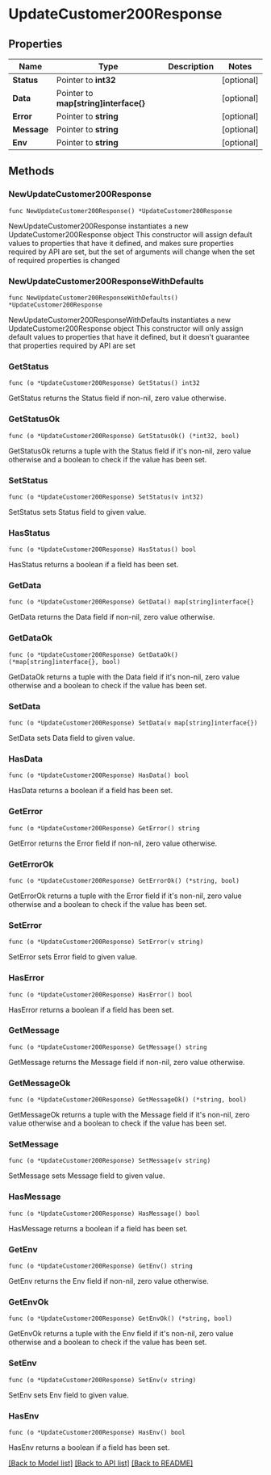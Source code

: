 # UpdateCustomer200Response

## Properties

Name | Type | Description | Notes
------------ | ------------- | ------------- | -------------
**Status** | Pointer to **int32** |  | [optional] 
**Data** | Pointer to **map[string]interface{}** |  | [optional] 
**Error** | Pointer to **string** |  | [optional] 
**Message** | Pointer to **string** |  | [optional] 
**Env** | Pointer to **string** |  | [optional] 

## Methods

### NewUpdateCustomer200Response

`func NewUpdateCustomer200Response() *UpdateCustomer200Response`

NewUpdateCustomer200Response instantiates a new UpdateCustomer200Response object
This constructor will assign default values to properties that have it defined,
and makes sure properties required by API are set, but the set of arguments
will change when the set of required properties is changed

### NewUpdateCustomer200ResponseWithDefaults

`func NewUpdateCustomer200ResponseWithDefaults() *UpdateCustomer200Response`

NewUpdateCustomer200ResponseWithDefaults instantiates a new UpdateCustomer200Response object
This constructor will only assign default values to properties that have it defined,
but it doesn't guarantee that properties required by API are set

### GetStatus

`func (o *UpdateCustomer200Response) GetStatus() int32`

GetStatus returns the Status field if non-nil, zero value otherwise.

### GetStatusOk

`func (o *UpdateCustomer200Response) GetStatusOk() (*int32, bool)`

GetStatusOk returns a tuple with the Status field if it's non-nil, zero value otherwise
and a boolean to check if the value has been set.

### SetStatus

`func (o *UpdateCustomer200Response) SetStatus(v int32)`

SetStatus sets Status field to given value.

### HasStatus

`func (o *UpdateCustomer200Response) HasStatus() bool`

HasStatus returns a boolean if a field has been set.

### GetData

`func (o *UpdateCustomer200Response) GetData() map[string]interface{}`

GetData returns the Data field if non-nil, zero value otherwise.

### GetDataOk

`func (o *UpdateCustomer200Response) GetDataOk() (*map[string]interface{}, bool)`

GetDataOk returns a tuple with the Data field if it's non-nil, zero value otherwise
and a boolean to check if the value has been set.

### SetData

`func (o *UpdateCustomer200Response) SetData(v map[string]interface{})`

SetData sets Data field to given value.

### HasData

`func (o *UpdateCustomer200Response) HasData() bool`

HasData returns a boolean if a field has been set.

### GetError

`func (o *UpdateCustomer200Response) GetError() string`

GetError returns the Error field if non-nil, zero value otherwise.

### GetErrorOk

`func (o *UpdateCustomer200Response) GetErrorOk() (*string, bool)`

GetErrorOk returns a tuple with the Error field if it's non-nil, zero value otherwise
and a boolean to check if the value has been set.

### SetError

`func (o *UpdateCustomer200Response) SetError(v string)`

SetError sets Error field to given value.

### HasError

`func (o *UpdateCustomer200Response) HasError() bool`

HasError returns a boolean if a field has been set.

### GetMessage

`func (o *UpdateCustomer200Response) GetMessage() string`

GetMessage returns the Message field if non-nil, zero value otherwise.

### GetMessageOk

`func (o *UpdateCustomer200Response) GetMessageOk() (*string, bool)`

GetMessageOk returns a tuple with the Message field if it's non-nil, zero value otherwise
and a boolean to check if the value has been set.

### SetMessage

`func (o *UpdateCustomer200Response) SetMessage(v string)`

SetMessage sets Message field to given value.

### HasMessage

`func (o *UpdateCustomer200Response) HasMessage() bool`

HasMessage returns a boolean if a field has been set.

### GetEnv

`func (o *UpdateCustomer200Response) GetEnv() string`

GetEnv returns the Env field if non-nil, zero value otherwise.

### GetEnvOk

`func (o *UpdateCustomer200Response) GetEnvOk() (*string, bool)`

GetEnvOk returns a tuple with the Env field if it's non-nil, zero value otherwise
and a boolean to check if the value has been set.

### SetEnv

`func (o *UpdateCustomer200Response) SetEnv(v string)`

SetEnv sets Env field to given value.

### HasEnv

`func (o *UpdateCustomer200Response) HasEnv() bool`

HasEnv returns a boolean if a field has been set.


[[Back to Model list]](../README.md#documentation-for-models) [[Back to API list]](../README.md#documentation-for-api-endpoints) [[Back to README]](../README.md)


